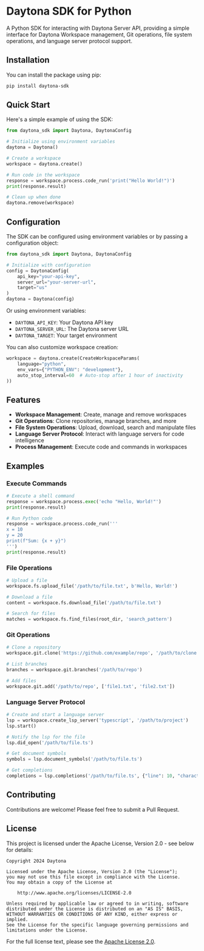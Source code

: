 # Daytona SDK for Python

A Python SDK for interacting with Daytona Server API, providing a simple interface for Daytona Workspace management, Git operations, file system operations, and language server protocol support.

## Installation

You can install the package using pip:

```bash
pip install daytona-sdk
```

## Quick Start

Here's a simple example of using the SDK:

```python
from daytona_sdk import Daytona, DaytonaConfig

# Initialize using environment variables
daytona = Daytona()

# Create a workspace
workspace = daytona.create()

# Run code in the workspace
response = workspace.process.code_run('print("Hello World!")')
print(response.result)

# Clean up when done
daytona.remove(workspace)
```

## Configuration

The SDK can be configured using environment variables or by passing a configuration object:

```python
from daytona_sdk import Daytona, DaytonaConfig

# Initialize with configuration
config = DaytonaConfig(
    api_key="your-api-key",
    server_url="your-server-url",
    target="us"
)
daytona = Daytona(config)
```

Or using environment variables:

- `DAYTONA_API_KEY`: Your Daytona API key
- `DAYTONA_SERVER_URL`: The Daytona server URL
- `DAYTONA_TARGET`: Your target environment

You can also customize workspace creation:

```python
workspace = daytona.create(CreateWorkspaceParams(
    language="python",
    env_vars={"PYTHON_ENV": "development"},
    auto_stop_interval=60  # Auto-stop after 1 hour of inactivity
))
```

## Features

- **Workspace Management**: Create, manage and remove workspaces
- **Git Operations**: Clone repositories, manage branches, and more
- **File System Operations**: Upload, download, search and manipulate files
- **Language Server Protocol**: Interact with language servers for code intelligence
- **Process Management**: Execute code and commands in workspaces

## Examples

### Execute Commands

```python
# Execute a shell command
response = workspace.process.exec('echo "Hello, World!"')
print(response.result)

# Run Python code
response = workspace.process.code_run('''
x = 10
y = 20
print(f"Sum: {x + y}")
''')
print(response.result)
```

### File Operations

```python
# Upload a file
workspace.fs.upload_file('/path/to/file.txt', b'Hello, World!')

# Download a file
content = workspace.fs.download_file('/path/to/file.txt')

# Search for files
matches = workspace.fs.find_files(root_dir, 'search_pattern')
```

### Git Operations

```python
# Clone a repository
workspace.git.clone('https://github.com/example/repo', '/path/to/clone')

# List branches
branches = workspace.git.branches('/path/to/repo')

# Add files
workspace.git.add('/path/to/repo', ['file1.txt', 'file2.txt'])
```

### Language Server Protocol

```python
# Create and start a language server
lsp = workspace.create_lsp_server('typescript', '/path/to/project')
lsp.start()

# Notify the lsp for the file
lsp.did_open('/path/to/file.ts')

# Get document symbols
symbols = lsp.document_symbols('/path/to/file.ts')

# Get completions
completions = lsp.completions('/path/to/file.ts', {"line": 10, "character": 15})
```

## Contributing

Contributions are welcome! Please feel free to submit a Pull Request.

## License

This project is licensed under the Apache License, Version 2.0 - see below for details:

```
Copyright 2024 Daytona

Licensed under the Apache License, Version 2.0 (the "License");
you may not use this file except in compliance with the License.
You may obtain a copy of the License at

    http://www.apache.org/licenses/LICENSE-2.0

Unless required by applicable law or agreed to in writing, software
distributed under the License is distributed on an "AS IS" BASIS,
WITHOUT WARRANTIES OR CONDITIONS OF ANY KIND, either express or implied.
See the License for the specific language governing permissions and
limitations under the License.
```

For the full license text, please see the [Apache License 2.0](http://www.apache.org/licenses/LICENSE-2.0).
